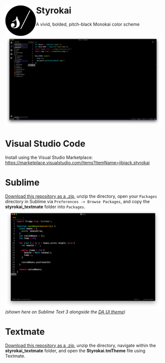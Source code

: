 # Styrokai <img align="left" width="100" height="100" src="/.media/styrokai_icon.png">
A vivid, bolded, pitch-black Monokai color scheme

![Styrokai Theme](/.media/Styrokai_vscode_img.png)


# Visual Studio Code
Install using the Visual Studio Marketplace: https://marketplace.visualstudio.com/items?itemName=jibjack.styrokai

# Sublime
[Download this repository as a .zip](https://github.com/jaredgorski/Styrokai/archive/master.zip), unzip the directory, open your `Packages` directory in Sublime via `Preferences -> Browse Packages`, and copy the **styrokai_textmate** folder into `Packages`.
![Styrokai Theme](/.media/Styrokai_img.png)
*(shown here on Sublime Text 3 alongside the [DA UI theme](https://packagecontrol.io/packages/DA%20UI))*

# Textmate
[Download this repository as a .zip](https://github.com/jaredgorski/Styrokai/archive/master.zip), unzip the directory, navigate within the **styrokai_textmate** folder, and open the **Styrokai.tmTheme** file using Textmate.

